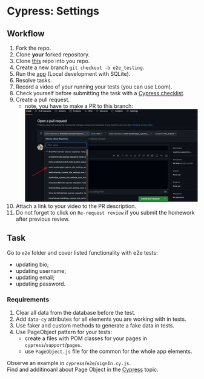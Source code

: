 # Cypress: Settings

## Workflow

1. Fork the repo.
1. Clone **your** forked repository.
1. Clone [this](https://github.com/iBrianWarner/realworld) repo into you repo.
1. Create a new branch `git checkout -b e2e_testing`.
1. Run the [app](./DEV.adoc) (Local development with SQLite).
1. Resolve tasks.
1. Record a video of your running your tests (you can use Loom).
1. Check yourself before submitting the task with a [Cypress checklist](https://mate-academy.github.io/qa-program/checklists/cypress.html).
1. Create a pull request.
   - note, you have to make a PR to this branch:
    ![branch](./public/branch.png)
1. Attach a link to your video to the PR description.
1. Do not forget to click on `Re-request review` if you submit the homework after previous review.

## Task

Go to `e2e` folder and cover listed functionality with e2e tests:

- updating bio;
- updating username;
- updating email;
- updating password.

### Requirements

1. Clear all data from the database before the test.
1. Add `data-cy` attributes for all elements you are working with in tests.
1. Use faker and custom methods to generate a fake data in tests.
1. Use PageObject pattern for your tests:
   - create a files with POM classes for your pages in `cypress`/`support`/`pages`.
   - use `PageObject.js` file for the common for the whole app elements.

Observe an example in `cypress`/`e2e`/`signIn.cy.js`.  
Find and additinoanl about Page Object in the [Cypress](https://mate.academy/learn/javascript-testing/cypress#/theory) topic.
